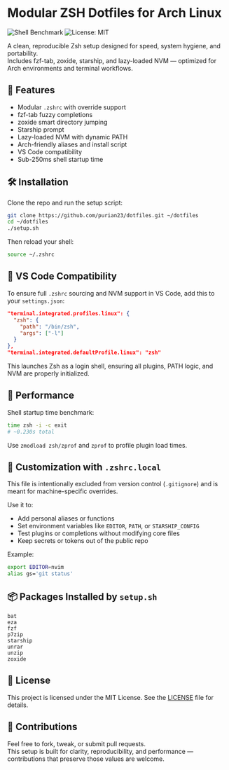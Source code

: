 # Modular ZSH Dotfiles for Arch Linux

![Shell Benchmark](https://img.shields.io/badge/zsh-startup%20time-~230ms-brightgreen)
![License: MIT](https://img.shields.io/badge/license-MIT-blue)

A clean, reproducible Zsh setup designed for speed, system hygiene, and portability.  
Includes fzf-tab, zoxide, starship, and lazy-loaded NVM — optimized for Arch environments and terminal workflows.

## 🚀 Features
- Modular `.zshrc` with override support  
- fzf-tab fuzzy completions  
- zoxide smart directory jumping  
- Starship prompt  
- Lazy-loaded NVM with dynamic PATH  
- Arch-friendly aliases and install script  
- VS Code compatibility  
- Sub-250ms shell startup time  

## 🛠 Installation
Clone the repo and run the setup script:
```bash
git clone https://github.com/purian23/dotfiles.git ~/dotfiles
cd ~/dotfiles
./setup.sh
```
Then reload your shell:
```bash
source ~/.zshrc
```
## 🧩 VS Code Compatibility
To ensure full `.zshrc` sourcing and NVM support in VS Code, add this to your `settings.json`:

```json
"terminal.integrated.profiles.linux": {
  "zsh": {
    "path": "/bin/zsh",
    "args": ["-l"]
  }
},
"terminal.integrated.defaultProfile.linux": "zsh"
```
This launches Zsh as a login shell, ensuring all plugins, PATH logic, and NVM are properly initialized.

## 🧪 Performance
Shell startup time benchmark:
```bash
time zsh -i -c exit
# ~0.230s total
```
Use `zmodload zsh/zprof` and `zprof` to profile plugin load times.

## 🧼 Customization with `.zshrc.local`
This file is intentionally excluded from version control (`.gitignore`) and is meant for machine-specific overrides.

Use it to:
- Add personal aliases or functions  
- Set environment variables like `EDITOR`, `PATH`, or `STARSHIP_CONFIG`  
- Test plugins or completions without modifying core files  
- Keep secrets or tokens out of the public repo  

Example:
```zsh
export EDITOR=nvim
alias gs='git status'
```
## 📦 Packages Installed by `setup.sh`
```text
bat
eza
fzf
p7zip
starship
unrar
unzip
zoxide
```
## 📜 License
This project is licensed under the MIT License. See the [LICENSE](./LICENSE) file for details.

## 🤝 Contributions
Feel free to fork, tweak, or submit pull requests.  
This setup is built for clarity, reproducibility, and performance — contributions that preserve those values are welcome.